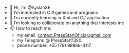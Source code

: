 - 👋 Hi, I’m @AyslanSE
- 👀 I’m interested in C # games and programs
- 🌱 I’m currently learning in Xml and C# application
- 💞️ I’m looking to collaborate on anything that interests me
- 📫 How to reach me:
  -  my email: contact.PressStartOficia@gmail.com
  -  my Telegram: @ PressStart1390
  -  phone number: +55 (79) 99986-4117

<!---
AyslanSE/AyslanSE is a ✨ special ✨ repository because its `README.md` (this file) appears on your GitHub profile.
You can click the Preview link to take a look at your changes.
--->

